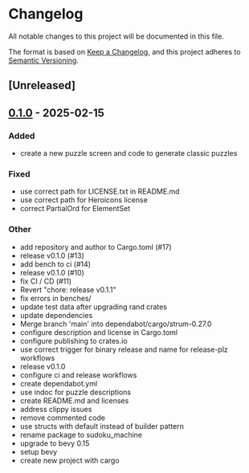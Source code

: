 # Changelog

All notable changes to this project will be documented in this file.

The format is based on [Keep a Changelog](https://keepachangelog.com/en/1.0.0/),
and this project adheres to [Semantic Versioning](https://semver.org/spec/v2.0.0.html).

## [Unreleased]

## [0.1.0](https://github.com/mrkjdy/sudoku_machine/releases/tag/v0.1.0) - 2025-02-15

### Added

- create a new puzzle screen and code to generate classic puzzles

### Fixed

- use correct path for LICENSE.txt in README.md
- use correct path for Heroicons license
- correct PartialOrd for ElementSet

### Other

- add repository and author to Cargo.toml (#17)
- release v0.1.0 (#13)
- add bench to ci (#14)
- release v0.1.0 (#10)
- fix CI / CD (#11)
- Revert "chore: release v0.1.1"
- fix errors in benches/
- update test data after upgrading rand crates
- update dependencies
- Merge branch 'main' into dependabot/cargo/strum-0.27.0
- configure description and license in Cargo.toml
- configure publishing to crates.io
- use correct trigger for binary release and name for release-plz workflows
- release v0.1.0
- configure ci and release workflows
- create dependabot.yml
- use indoc for puzzle descriptions
- create README.md and licenses
- address clippy issues
- remove commented code
- use structs with default instead of builder pattern
- rename package to sudoku_machine
- upgrade to bevy 0.15
- setup bevy
- create new project with cargo
